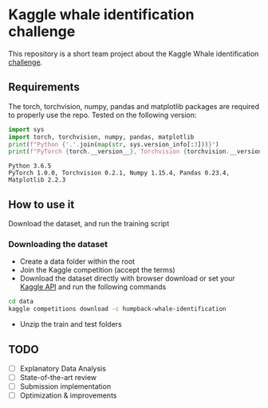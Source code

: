 # Kaggle whale identification challenge
This repository is a short team project about the Kaggle Whale identification [challenge](https://www.kaggle.com/c/humpback-whale-identification). 

## Requirements

The torch, torchvision, numpy, pandas and matplotlib packages are required to properly use the repo.
Tested on the following version:

```python
import sys
import torch, torchvision, numpy, pandas, matplotlib
print(f"Python {'.'.join(map(str, sys.version_info[:3]))}")
print(f"PyTorch {torch.__version__}, Torchvision {torchvision.__version__}, Numpy {numpy.__version__}, Pandas {pandas.__version__}, Matplotlib {matplotlib.__version__}")
```

```console
Python 3.6.5
PyTorch 1.0.0, Torchvision 0.2.1, Numpy 1.15.4, Pandas 0.23.4, Matplotlib 2.2.3
```

## 

## How to use it

Download the dataset, and run the training script

### Downloading the dataset

- Create a data folder within the root 
- Join the Kaggle competition (accept the terms)
- Download the dataset directly with browser download or set your [Kaggle API](https://github.com/Kaggle/kaggle-api) and run the following commands

```bash
cd data
kaggle competitions download -c humpback-whale-identification
```

- Unzip the train and test folders



## TODO

- [ ] Explanatory Data Analysis
- [ ] State-of-the-art review
- [ ] Submission implementation
- [ ] Optimization & improvements